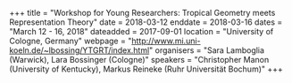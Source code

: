 +++
title = "Workshop for Young Researchers: Tropical Geometry meets Representation Theory"
date = 2018-03-12
enddate = 2018-03-16
dates = "March 12 - 16, 2018"
dateadded = 2017-09-01
location = "University of Cologne, Germany"
webpage = "http://www.mi.uni-koeln.de/~lbossing/YTGRT/index.html"
organisers = "Sara Lamboglia (Warwick), Lara Bossinger (Cologne)"
speakers = "Christopher Manon (University of Kentucky), Markus Reineke (Ruhr Universität Bochum)"
+++
